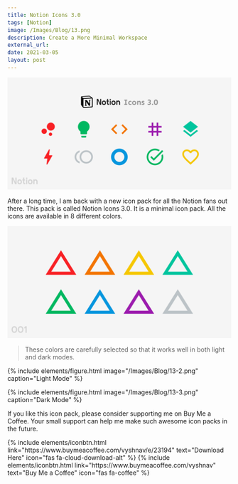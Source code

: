 ```yaml
---
title: Notion Icons 3.0
tags: [Notion]
image: /Images/Blog/13.png
description: Create a More Minimal Workspace
external_url: 
date: 2021-03-05
layout: post
---
```


![alt text](/Images/Blog/13.png "Notion Icons 3.0")

After a long time, I am back with a new icon pack for all the Notion fans out there. This pack is called Notion Icons 3.0. It is a minimal icon pack. All the icons are available in 8 different colors.

![alt text](/Images/Blog/13-1.png "Notion Icons 3.0")

>These colors are carefully selected so that it works well in both light and dark modes.

{% include elements/figure.html image="/Images/Blog/13-2.png" caption="Light Mode" %}

{% include elements/figure.html image="/Images/Blog/13-3.png" caption="Dark Mode" %}

If you like this icon pack, please consider supporting me on Buy Me a Coffee. Your small support can help me make such awesome icon packs in the future.

<p class="text-center">
{% include elements/iconbtn.html link="https://www.buymeacoffee.com/vyshnav/e/23194" text="Download Here" icon="fas fa-cloud-download-alt" %}
{% include elements/iconbtn.html link="https://www.buymeacoffee.com/vyshnav" text="Buy Me a Coffee" icon="fas fa-coffee" %}
</p>
